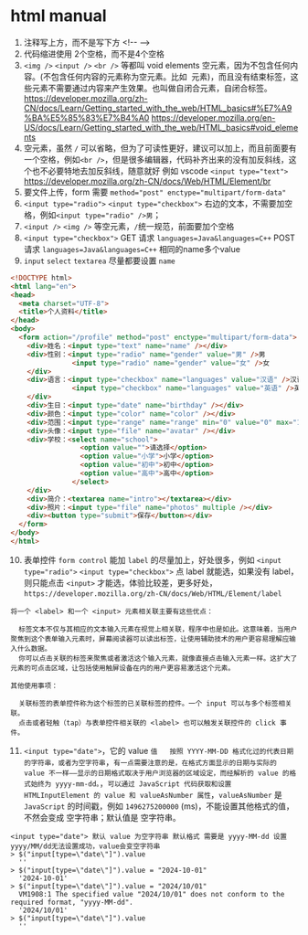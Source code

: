 # html manual

1. 注释写上方，而不是写下方 \<!-- --\>
2. 代码缩进使用 2个空格，而不是4个空格
3. `<img />` `<input />` `<br />` 等都叫 void elements 空元素，因为不包含任何内容。(不包含任何内容的元素称为空元素。比如 <img> 元素)，而且没有结束标签，这些元素不需要通过内容来产生效果。也叫做自闭合元素，自闭合标签。https://developer.mozilla.org/zh-CN/docs/Learn/Getting_started_with_the_web/HTML_basics#%E7%A9%BA%E5%85%83%E7%B4%A0 https://developer.mozilla.org/en-US/docs/Learn/Getting_started_with_the_web/HTML_basics#void_elements 
4. 空元素，虽然 `/` 可以省略，但为了可读性更好，建议可以加上，而且前面要有一个空格，例如`<br />`，但是很多编辑器，代码补齐出来的没有加反斜线，这个也不必要特地去加反斜线，随意就好 例如 vscode `<input type="text">` https://developer.mozilla.org/zh-CN/docs/Web/HTML/Element/br
5. 要文件上传，form 需要 `method="post" enctype="multipart/form-data"`
6. `<input type="radio">` `<input type="checkbox">` 右边的文本，不需要加空格，例如`<input type="radio" />男`；
7. `<input />` `<img />` 等空元素，`/`统一规范，前面要加个空格
8. `<input type="checkbox">` GET 请求 `languages=Java&languages=C++` POST 请求 `languages=Java&languages=C++` 相同的name多个value
9. `input` `select` `textarea` 尽量都要设置 `name`
```html
<!DOCTYPE html>
<html lang="en">
<head>
  <meta charset="UTF-8">
  <title>个人资料</title>
</head>
<body>
  <form action="/profile" method="post" enctype="multipart/form-data">
    <div>姓名：<input type="text" name="name" /></div>
    <div>性别：<input type="radio" name="gender" value="男" />男
               <input type="radio" name="gender" value="女" />女
    </div>
    <div>语言：<input type="checkbox" name="languages" value="汉语" />汉语
               <input type="checkbox" name="languages" value="英语" />英语
    </div>
    <div>生日：<input type="date" name="birthday" /></div>
    <div>颜色：<input type="color" name="color" /></div>
    <div>范围：<input type="range" name="range" min="0" value="0" max="100" /></div>
    <div>头像：<input type="file" name="avatar" /></div>
    <div>学校：<select name="school">
                 <option value="">请选择</option>
                 <option value="小学">小学</option>
                 <option value="初中">初中</option>
                 <option value="高中">高中</option>
               </select>
    </div>
    <div>简介：<textarea name="intro"></textarea></div>
    <div>照片：<input type="file" name="photos" multiple /></div>
    <div><button type="submit">保存</button></div>
  </form>
</body>
</html>
```
10. 表单控件 `form control` 能加 `label` 的尽量加上，好处很多，例如 `<input type="radio">` `<input type="checkbox">` 点 label 就能选，如果没有 label，则只能点击 `<input>` 才能选，体验比较差，更多好处，`https://developer.mozilla.org/zh-CN/docs/Web/HTML/Element/label`
```text
将一个 <label> 和一个 <input> 元素相关联主要有这些优点：

  标签文本不仅与其相应的文本输入元素在视觉上相关联，程序中也是如此。这意味着，当用户聚焦到这个表单输入元素时，屏幕阅读器可以读出标签，让使用辅助技术的用户更容易理解应输入什么数据。
  你可以点击关联的标签来聚焦或者激活这个输入元素，就像直接点击输入元素一样。这扩大了元素的可点击区域，让包括使用触屏设备在内的用户更容易激活这个元素。

其他使用事项：

  关联标签的表单控件称为这个标签的已关联标签的控件。一个 input 可以与多个标签相关联。
  点击或者轻触（tap）与表单控件相关联的 <label> 也可以触发关联控件的 click 事件。
```
11. `<input type="date">`，它的 value `值	按照 YYYY-MM-DD 格式化过的代表日期的字符串，或者为空字符串`，`有一点需要注意的是，在格式方面显示的日期与实际的 value 不一样——显示的日期格式取决于用户浏览器的区域设定，而经解析的 value 的格式始终为 yyyy-mm-dd。`，`可以通过 JavaScript 代码获取和设置 HTMLInputElement 的 value 和 valueAsNumber 属性`，`valueAsNumber` 是 `JavaScript` 的时间戳，例如 `1496275200000` (ms)，不能设置其他格式的值，不然会变成 空字符串；默认值是 空字符串。
```text
<input type="date"> 默认 value 为空字符串 默认格式 需要是 yyyy-MM-dd 设置 yyyy/MM/dd无法设置成功，value会变空字符串
> $("input[type=\"date\"]").value
  ''
> $("input[type=\"date\"]").value = "2024-10-01"
  '2024-10-01'
> $("input[type=\"date\"]").value = "2024/10/01"
  VM1908:1 The specified value "2024/10/01" does not conform to the required format, "yyyy-MM-dd".
  '2024/10/01'
> $("input[type=\"date\"]").value
  ''
```

